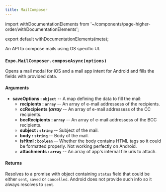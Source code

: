 ```yaml
---
title: MailComposer
---
```


import withDocumentationElements from '~/components/page-higher-order/withDocumentationElements';

export default withDocumentationElements(meta);

An API to compose mails using OS specific UI.

### `Expo.MailComposer.composeAsync(options)`

Opens a mail modal for iOS and a mail app intent for Android and fills the fields with provided data. 

#### Arguments

-  **saveOptions : `object`** -- A map defining the data to fill the mail:
    -   **recipients : `array`** -- An array of e-mail addressess of the recipients.
    -   **ccRecipients (_array_** -- An array of e-mail addressess of the CC recipients.
    -   **bccRecipients : `array`** -- An array of e-mail addressess of the BCC recipients.
    -   **subject : `string`** -- Subject of the mail.
    -   **body : `string`** -- Body of the mail.
    -   **isHtml : `boolean`** -- Whether the body contains HTML tags so it could be formatted properly. Not working perfectly on Android.
    -   **attachments : `array`** -- An array of app's internal file uris to attach.

#### Returns

Resolves to a promise with object containing `status` field that could be either `sent`, `saved` or `cancelled`. Android does not provide such info so it always resolves to `sent`.

